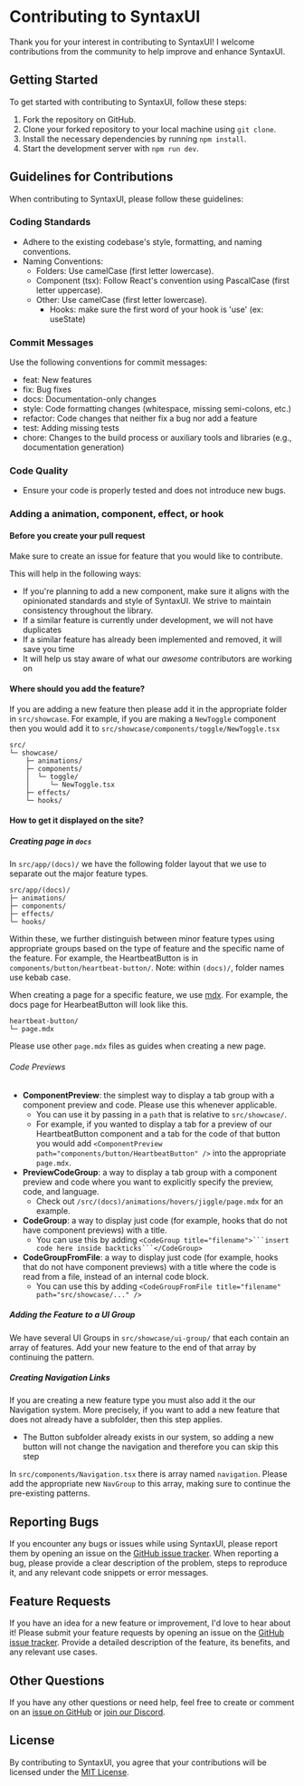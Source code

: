 # Contributing to SyntaxUI

Thank you for your interest in contributing to SyntaxUI! I welcome contributions from the community to help improve and enhance SyntaxUI.

## Getting Started

To get started with contributing to SyntaxUI, follow these steps:

1. Fork the repository on GitHub.
2. Clone your forked repository to your local machine using `git clone`.
3. Install the necessary dependencies by running `npm install`.
4. Start the development server with `npm run dev`.

## Guidelines for Contributions

When contributing to SyntaxUI, please follow these guidelines:

### Coding Standards

- Adhere to the existing codebase's style, formatting, and naming conventions.
- Naming Conventions:
  - Folders: Use camelCase (first letter lowercase).
  - Component (tsx): Follow React's convention using PascalCase (first letter uppercase).
  - Other: Use camelCase (first letter lowercase).
    - Hooks: make sure the first word of your hook is 'use' (ex: useState)

### Commit Messages

Use the following conventions for commit messages:

- feat: New features
- fix: Bug fixes
- docs: Documentation-only changes
- style: Code formatting changes (whitespace, missing semi-colons, etc.)
- refactor: Code changes that neither fix a bug nor add a feature
- test: Adding missing tests
- chore: Changes to the build process or auxiliary tools and libraries (e.g., documentation generation)

### Code Quality

- Ensure your code is properly tested and does not introduce new bugs.

### Adding a animation, component, effect, or hook

#### Before you create your pull request

Make sure to create an issue for feature that you would like to contribute.

This will help in the following ways:

- If you're planning to add a new component, make sure it aligns with the opinionated standards and style of SyntaxUI. We strive to maintain consistency throughout the library.
- If a similar feature is currently under development, we will not have duplicates
- If a similar feature has already been implemented and removed, it will save you time
- It will help us stay aware of what our _awesome_ contributors are working on

#### Where should you add the feature?

If you are adding a new feature then please add it in the appropriate folder in `src/showcase`. For example, if you are making a `NewToggle` component then you would add it to `src/showcase/components/toggle/NewToggle.tsx`

```
src/
└─ showcase/
    ├─ animations/
    ├─ components/
    │  └─ toggle/
    │     └─ NewToggle.tsx
    ├─ effects/
    └─ hooks/
```

#### How to get it displayed on the site?

##### Creating page in `docs`

In `src/app/(docs)/` we have the following folder layout that we use to separate out the major feature types.

```
src/app/(docs)/
├─ animations/
├─ components/
├─ effects/
└─ hooks/
```

Within these, we further distinguish between minor feature types using appropriate groups based on the type of feature and the specific name of the feature. For example, the HeartbeatButton is in `components/button/heartbeat-button/`. Note: within `(docs)/`, folder names use kebab case.

When creating a page for a specific feature, we use [mdx](https://mdxjs.com/). For example, the docs page for HearbeatButton will look like this.

```
heartbeat-button/
└─ page.mdx
```

Please use other `page.mdx` files as guides when creating a new page.

###### Code Previews

- **ComponentPreview**: the simplest way to display a tab group with a component preview and code. Please use this whenever applicable.
  - You can use it by passing in a `path` that is relative to `src/showcase/`.
  - For example, if you wanted to display a tab for a preview of our HeartbeatButton component and a tab for the code of that button you would add `<ComponentPreview path="components/button/HeartbeatButton" />` into the appropriate `page.mdx`.
- **PreviewCodeGroup**: a way to display a tab group with a component preview and code where you want to explicitly specify the preview, code, and language.
  - Check out `/src/(docs)/animations/hovers/jiggle/page.mdx` for an example.
- **CodeGroup**: a way to display just code (for example, hooks that do not have component previews) with a title.
  - You can use this by adding `<CodeGroup title="filename">```insert code here inside backticks```</CodeGroup>`
- **CodeGroupFromFile**: a way to display just code (for example, hooks that do not have component previews) with a title where the code is read from a file, instead of an internal code block.
  - You can use this by adding `<CodeGroupFromFile title="filename" path="src/showcase/..." />`

##### Adding the Feature to a UI Group

We have several UI Groups in `src/showcase/ui-group/` that each contain an array of features. Add your new feature to the end of that array by continuing the pattern.

##### Creating Navigation Links

If you are creating a new feature type you must also add it the our Navigation system. More precisely, if you want to add a new feature that does not already have a subfolder, then this step applies.

- The Button subfolder already exists in our system, so adding a new button will not change the navigation and therefore you can skip this step

In `src/components/Navigation.tsx` there is array named `navigation`. Please add the appropriate new `NavGroup` to this array, making sure to continue the pre-existing patterns.

## Reporting Bugs

If you encounter any bugs or issues while using SyntaxUI, please report them by opening an issue on the [GitHub issue tracker](https://github.com/Ansub/syntaxUI/issues). When reporting a bug, please provide a clear description of the problem, steps to reproduce it, and any relevant code snippets or error messages.

## Feature Requests

If you have an idea for a new feature or improvement, I'd love to hear about it! Please submit your feature requests by opening an issue on the [GitHub issue tracker](https://github.com/Ansub/syntaxUI/issues). Provide a detailed description of the feature, its benefits, and any relevant use cases.

## Other Questions

If you have any other questions or need help, feel free to create or comment on an [issue on GitHub](https://github.com/Ansub/syntaxUI/issues) or [join our Discord](https://discord.gg/P8GXYyH3ZU).

## License

By contributing to SyntaxUI, you agree that your contributions will be licensed under the [MIT License](https://opensource.org/licenses/MIT).

